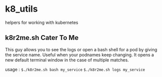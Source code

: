# k8_utils
helpers for working with kubernetes


## k8r2me.sh  Cater To Me
This guy allows you to see the logs or open a bash shell for a pod by giving the service name.  Useful when your podnames keep changing. It opens a new default terminal window in the case of multiple matches.

usage : 
``$./k8r2me.sh bash my_service``
``$./k8r2me.sh logs my_service``

